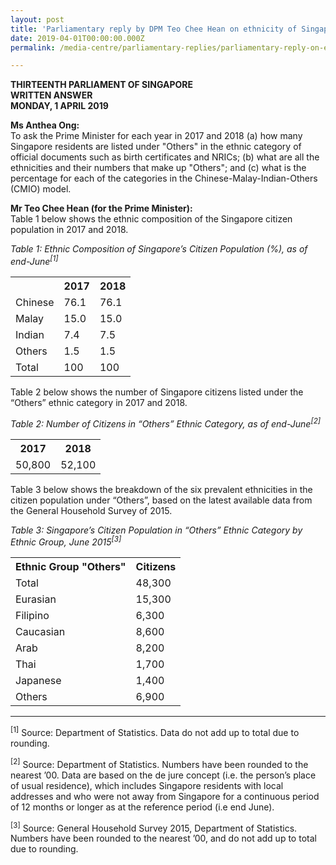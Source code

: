 ```yaml
---
layout: post
title: 'Parliamentary reply by DPM Teo Chee Hean on ethnicity of Singapore residents listed under “others” in ethnic category'
date: 2019-04-01T00:00:00.000Z
permalink: /media-centre/parliamentary-replies/parliamentary-reply-on-ethnicity-of-singapore-residents/

---
```



**THIRTEENTH PARLIAMENT OF SINGAPORE  
WRITTEN ANSWER  
MONDAY, 1 APRIL 2019**  

**Ms Anthea Ong:**    
To ask the Prime Minister for each year in 2017 and 2018 (a) how many Singapore residents are listed under "Others" in the ethnic category of official documents such as birth certificates and NRICs; (b) what are all the ethnicities and their numbers that make up "Others"; and (c) what is the percentage for each of the categories in the Chinese-Malay-Indian-Others (CMIO) model.

**Mr Teo Chee Hean (for the Prime Minister):**  
Table 1 below shows the ethnic composition of the Singapore citizen population in 2017 and 2018.

*Table 1: Ethnic Composition of Singapore’s Citizen Population (%), as of end-June<sup>[1]</sup>*
<table class="table-h">  <tr>    <th></th>  <th>2017</th>  <th>2018</th>  </tr>  
<tr>    <td>Chinese</td>    <td>76.1</td> <td>76.1</td></tr>  
<tr>    <td>Malay</td>    <td>15.0</td> <td>15.0</td></tr>
<tr>    <td>Indian</td>    <td>7.4</td> <td>7.5</td></tr>
<tr>    <td>Others</td>    <td>1.5</td> <td>1.5</td></tr>
<tr>    <td>Total</td>    <td>100</td> <td>100</td></tr>
</table>



Table 2 below shows the number of Singapore citizens listed under the “Others” ethnic category in 2017 and 2018.

*Table 2: Number of Citizens in “Others” Ethnic Category, as of end-June<sup>[2]</sup>*
<table class="table-h">  <tr>    <th>2017</th>  <th>2018</th> </tr>  
<tr>   <td>50,800</td> <td>52,100</td></tr>  
</table>



Table 3 below shows the breakdown of the six prevalent ethnicities in the citizen population under “Others”, based on the latest available data from the General Household Survey of 2015.

*Table 3: Singapore’s Citizen Population in “Others” Ethnic Category by Ethnic Group, June 2015<sup>[3]</sup>*
<table class="table-h">  <tr>    <th>Ethnic Group "Others"</th>  <th>Citizens</th> </tr>  
<tr>   <td>Total</td> <td>48,300</td></tr>
<tr>   <td>Eurasian</td> <td>15,300</td></tr>
<tr>   <td>Filipino</td> <td>6,300</td></tr>
<tr>   <td>Caucasian</td> <td>8,600</td></tr>
<tr>   <td>Arab</td> <td>8,200</td></tr>
<tr>   <td>Thai</td> <td>1,700</td></tr>
<tr>   <td>Japanese</td> <td>1,400</td></tr>
<tr>   <td>Others</td> <td>6,900</td></tr>
</table>


_____________________________
<sup>[1]</sup> Source: Department of Statistics. Data do not add up to total due to rounding.

<sup>[2]</sup> Source: Department of Statistics. Numbers have been rounded to the nearest ’00. Data are based on the de jure concept (i.e. the person’s place of usual residence), which includes Singapore residents with local addresses and who were not away from Singapore for a continuous period of 12 months or longer as at the reference period (i.e end June).

<sup>[3]</sup> Source: General Household Survey 2015, Department of Statistics. Numbers have been rounded to the nearest ’00, and do not add up to total due to rounding.
